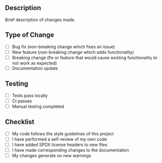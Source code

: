 ## Description
Brief description of changes made.

## Type of Change
- [ ] Bug fix (non-breaking change which fixes an issue)
- [ ] New feature (non-breaking change which adds functionality)
- [ ] Breaking change (fix or feature that would cause existing functionality to not work as expected)
- [ ] Documentation update

## Testing
- [ ] Tests pass locally
- [ ] CI passes
- [ ] Manual testing completed

## Checklist
- [ ] My code follows the style guidelines of this project
- [ ] I have performed a self-review of my own code
- [ ] I have added SPDX license headers to new files
- [ ] I have made corresponding changes to the documentation
- [ ] My changes generate no new warnings